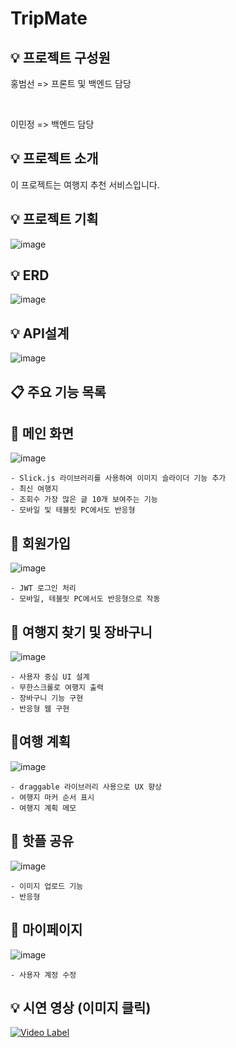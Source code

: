 # TripMate
## 💡 프로젝트 구성원
홍범선 => 프론트 및 백엔드 담당

<br />

이민정 => 백엔드 담당

## 💡 프로젝트 소개
이 프로젝트는 여행지 추천 서비스입니다.

## 💡 프로젝트 기획
![image](https://github.com/Paper10/WhereIsMyHome/assets/74814641/c7840fe8-e618-439e-8519-8e1d0f39eb74)

## 💡 ERD
![image](https://github.com/Paper10/WhereIsMyHome/assets/74814641/9caeb820-0413-428e-a46e-e99ca36501ab)

## 💡 API설계
![image](https://github.com/qjatjs123123/TripMate/assets/74814641/32bc8565-dce4-4fe0-b3a0-18c35422478a)


## 📋 주요 기능 목록


##  🚩 메인 화면
![image](https://github.com/Paper10/WhereIsMyHome/assets/74814641/42421bfd-0d49-4de9-b89d-ec7c689ca786)

```
- Slick.js 라이브러리를 사용하여 이미지 슬라이더 기능 추가
- 최신 여행지
- 조회수 가장 많은 글 10개 보여주는 기능
- 모바일 및 테블릿 PC에서도 반응형
 ```

 ##  🚩 회원가입
 ![image](https://github.com/Paper10/WhereIsMyHome/assets/74814641/5c435e64-b217-4e1f-ac21-ded674320408)
 
```
- JWT 로그인 처리
- 모바일, 테블릿 PC에서도 반응형으로 작동
 ``` 

  ##  🚩 여행지 찾기 및 장바구니
 ![image](https://github.com/Paper10/WhereIsMyHome/assets/74814641/768ed21d-be98-4022-a87b-d83084a29e26)
 
```
- 사용자 중심 UI 설계
- 무한스크롤로 여행지 출력
- 장바구니 기능 구현
- 반응형 웹 구현
 ``` 

   ##  🚩여행 계획
 ![image](https://github.com/qjatjs123123/TripMate/assets/74814641/fa1ec4d8-5536-402a-8995-5588b6cb2f98)
 
```
- draggable 라이브러리 사용으로 UX 향상
- 여행지 마커 순서 표시
- 여행지 계획 메모 
 ``` 

 ##  🚩 핫플 공유
 ![image](https://github.com/qjatjs123123/TripMate/assets/74814641/5a9da344-6e99-40d5-a930-3d8cbfe4748d)
 
```
- 이미지 업로드 기능
- 반응형
 ``` 

  ##  🚩 마이페이지
![image](https://github.com/Paper10/WhereIsMyHome/assets/74814641/7b6094d2-d6d3-4d4f-92f7-e7a8dd26ffba)

```
- 사용자 계정 수정
 ``` 

 ## 💡 시연 영상 (이미지 클릭)
 [![Video Label](http://youtu.be/TyQVO3QFEDo/0.jpg)](https://youtu.be/TyQVO3QFEDo?si=9lLZNdxKwd-Ec96k)
